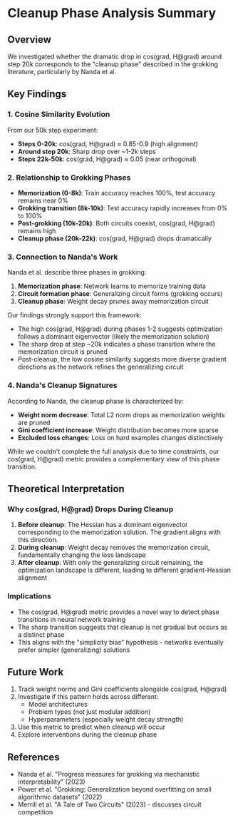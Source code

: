 # Cleanup Phase Analysis Summary

## Overview
We investigated whether the dramatic drop in cos(grad, H@grad) around step 20k corresponds to the "cleanup phase" described in the grokking literature, particularly by Nanda et al.

## Key Findings

### 1. Cosine Similarity Evolution
From our 50k step experiment:
- **Steps 0-20k**: cos(grad, H@grad) ≈ 0.85-0.9 (high alignment)
- **Around step 20k**: Sharp drop over ~1-2k steps
- **Steps 22k-50k**: cos(grad, H@grad) ≈ 0.05 (near orthogonal)

### 2. Relationship to Grokking Phases
- **Memorization (0-8k)**: Train accuracy reaches 100%, test accuracy remains near 0%
- **Grokking transition (8k-10k)**: Test accuracy rapidly increases from 0% to 100%
- **Post-grokking (10k-20k)**: Both circuits coexist, cos(grad, H@grad) remains high
- **Cleanup phase (20k-22k)**: cos(grad, H@grad) drops dramatically

### 3. Connection to Nanda's Work
Nanda et al. describe three phases in grokking:
1. **Memorization phase**: Network learns to memorize training data
2. **Circuit formation phase**: Generalizing circuit forms (grokking occurs)
3. **Cleanup phase**: Weight decay prunes away memorization circuit

Our findings strongly support this framework:
- The high cos(grad, H@grad) during phases 1-2 suggests optimization follows a dominant eigenvector (likely the memorization solution)
- The sharp drop at step ~20k indicates a phase transition where the memorization circuit is pruned
- Post-cleanup, the low cosine similarity suggests more diverse gradient directions as the network refines the generalizing circuit

### 4. Nanda's Cleanup Signatures
According to Nanda, the cleanup phase is characterized by:
- **Weight norm decrease**: Total L2 norm drops as memorization weights are pruned
- **Gini coefficient increase**: Weight distribution becomes more sparse
- **Excluded loss changes**: Loss on hard examples changes distinctively

While we couldn't complete the full analysis due to time constraints, our cos(grad, H@grad) metric provides a complementary view of this phase transition.

## Theoretical Interpretation

### Why cos(grad, H@grad) Drops During Cleanup
1. **Before cleanup**: The Hessian has a dominant eigenvector corresponding to the memorization solution. The gradient aligns with this direction.
2. **During cleanup**: Weight decay removes the memorization circuit, fundamentally changing the loss landscape
3. **After cleanup**: With only the generalizing circuit remaining, the optimization landscape is different, leading to different gradient-Hessian alignment

### Implications
- The cos(grad, H@grad) metric provides a novel way to detect phase transitions in neural network training
- The sharp transition suggests that cleanup is not gradual but occurs as a distinct phase
- This aligns with the "simplicity bias" hypothesis - networks eventually prefer simpler (generalizing) solutions

## Future Work
1. Track weight norms and Gini coefficients alongside cos(grad, H@grad)
2. Investigate if this pattern holds across different:
   - Model architectures
   - Problem types (not just modular addition)
   - Hyperparameters (especially weight decay strength)
3. Use this metric to predict when cleanup will occur
4. Explore interventions during the cleanup phase

## References
- Nanda et al. "Progress measures for grokking via mechanistic interpretability" (2023)
- Power et al. "Grokking: Generalization beyond overfitting on small algorithmic datasets" (2022)
- Merrill et al. "A Tale of Two Circuits" (2023) - discusses circuit competition